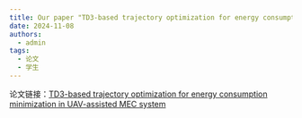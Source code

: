 ```yaml
---
title: Our paper "TD3-based trajectory optimization for energy consumption minimization in UAV-assisted MEC system" is published by Computer Networks (CCF B, 中科院二区). Congratulations to Bofan Yang.
date: 2024-11-08
authors:
  - admin
tags:
  - 论文
  - 学生
---
```

论文链接：[TD3-based trajectory optimization for energy consumption minimization in UAV-assisted MEC system](https://www.sciencedirect.com/science/article/abs/pii/S138912862400714X)